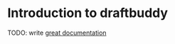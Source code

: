 # Introduction to draftbuddy

TODO: write [great documentation](http://jacobian.org/writing/what-to-write/)
